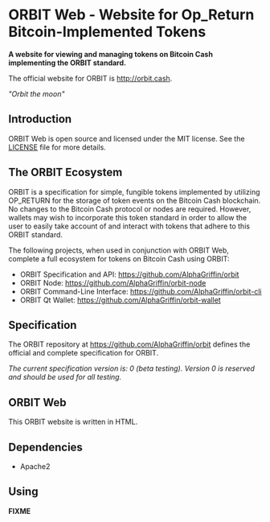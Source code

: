 ORBIT Web - Website for Op_Return Bitcoin-Implemented Tokens
============================================================

**A website for viewing and managing tokens on Bitcoin Cash implementing the ORBIT standard.**

The official website for ORBIT is http://orbit.cash.

*"Orbit the moon"*


Introduction
------------

ORBIT Web is open source and licensed under the MIT license. See the [LICENSE](LICENSE) file for more details.


## The ORBIT Ecosystem

ORBIT is a specification for simple, fungible tokens implemented by utilizing OP_RETURN for the storage of token events on the Bitcoin Cash blockchain. No changes to the Bitcoin Cash protocol or nodes are required. However, wallets may wish to incorporate this token standard in order to allow the user to easily take account of and interact with tokens that adhere to this ORBIT standard.

The following projects, when used in conjunction with ORBIT Web, complete a full ecosystem for tokens on Bitcoin Cash using ORBIT:

- ORBIT Specification and API: https://github.com/AlphaGriffin/orbit
- ORBIT Node: https://github.com/AlphaGriffin/orbit-node
- ORBIT Command-Line Interface: https://github.com/AlphaGriffin/orbit-cli
- ORBIT Qt Wallet: https://github.com/AlphaGriffin/orbit-wallet


Specification
-------------

The ORBIT repository at https://github.com/AlphaGriffin/orbit defines the official and complete specification for ORBIT. 

*The current specification version is: 0 (beta testing). Version 0 is reserved and should be used for all testing.*


ORBIT Web
----------

This ORBIT website is written in HTML.


## Dependencies

- Apache2


## Using

**FIXME**

